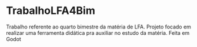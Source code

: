 # TrabalhoLFA4Bim
Trabalho referente ao quarto bimestre da matéria de LFA. Projeto focado em realizar uma ferramenta didática pra auxiliar no estudo da matéria. Feita em Godot
